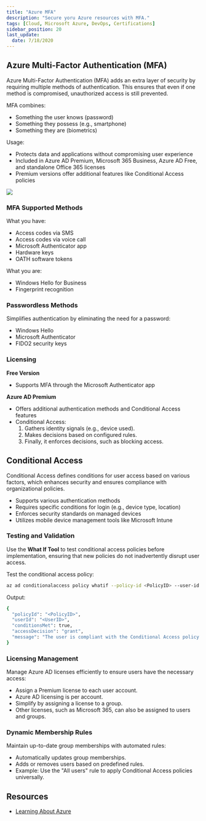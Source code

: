 ```yaml
---
title: "Azure MFA"
description: "Secure yoru Azure resources with MFA."
tags: [Cloud, Microsoft Azure, DevOps, Certifications]
sidebar_position: 20
last_update:
  date: 7/18/2020
---
```




## Azure Multi-Factor Authentication (MFA)

Azure Multi-Factor Authentication (MFA) adds an extra layer of security by requiring multiple methods of authentication. This ensures that even if one method is compromised, unauthorized access is still prevented.

MFA combines: 

- Something the user knows (password)
- Something they possess (e.g., smartphone)
- Something they are (biometrics)

Usage:

- Protects data and applications without compromising user experience
- Included in Azure AD Premium, Microsoft 365 Business, Azure AD Free, and standalone Office 365 licenses
- Premium versions offer additional features like Conditional Access policies

![](/img/docs/azure-mfa-how-to-get.png)

### MFA Supported Methods

What you have:

- Access codes via SMS
- Access codes via voice call
- Microsoft Authenticator app
- Hardware keys
- OATH software tokens

What you are:

- Windows Hello for Business
- Fingerprint recognition

### Passwordless Methods

Simplifies authentication by eliminating the need for a password:

- Windows Hello
- Microsoft Authenticator
- FIDO2 security keys

### Licensing

**Free Version**

- Supports MFA through the Microsoft Authenticator app

**Azure AD Premium**

- Offers additional authentication methods and Conditional Access features
- Conditional Access:
  1. Gathers identity signals (e.g., device used).
  2. Makes decisions based on configured rules.
  3. Finally, it enforces decisions, such as blocking access.

## Conditional Access

Conditional Access defines conditions for user access based on various factors, which enhances security and ensures compliance with organizational policies.

- Supports various authentication methods
- Requires specific conditions for login (e.g., device type, location)
- Enforces security standards on managed devices
- Utilizes mobile device management tools like Microsoft Intune

### Testing and Validation

Use the **What If Tool** to test conditional access policies before implementation, ensuring that new policies do not inadvertently disrupt user access.

Test the conditional access policy: 

```bash
az ad conditionalaccess policy whatif --policy-id <PolicyID> --user-id <UserID> 
```

Output:

```bash
{
  "policyId": "<PolicyID>",
  "userId": "<UserID>",
  "conditionsMet": true,
  "accessDecision": "grant",
  "message": "The user is compliant with the Conditional Access policy and access is granted."
}
```

### Licensing Management

Manage Azure AD licenses efficiently to ensure users have the necessary access:

- Assign a Premium license to each user account.
- Azure AD licensing is per account.
- Simplify by assigning a license to a group.
- Other licenses, such as Microsoft 365, can also be assigned to users and groups.

### Dynamic Membership Rules

Maintain up-to-date group memberships with automated rules:

- Automatically updates group memberships.
- Adds or removes users based on predefined rules.
- Example: Use the "All users" rule to apply Conditional Access policies universally.

## Resources

- [Learning About Azure](https://cloudacademy.com/learning-paths/learning-about-azure-5663/)